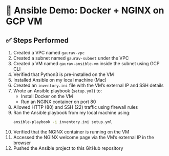 # 🚀 Ansible Demo: Docker + NGINX on GCP VM

## ✅ Steps Performed

1. Created a VPC named `gaurav-vpc`
2. Created a subnet named `gaurav-subnet` under the VPC
3. Created a VM named `gaurav-ansible-vm` inside the subnet using GCP CLI
4. Verified that Python3 is pre-installed on the VM
5. Installed Ansible on my local machine (Mac)
6. Created an `inventory.ini` file with the VM’s external IP and SSH details
7. Wrote an Ansible playbook (`setup.yml`) to:
   - Install Docker on the VM
   - Run an NGINX container on port 80
8. Allowed HTTP (80) and SSH (22) traffic using firewall rules
9. Ran the Ansible playbook from my local machine using:
   ```bash
   ansible-playbook -i inventory.ini setup.yml
10.	Verified that the NGINX container is running on the VM
11.	Accessed the NGINX welcome page via the VM’s external IP in the browser
12.	Pushed the Ansible project to this GitHub repository